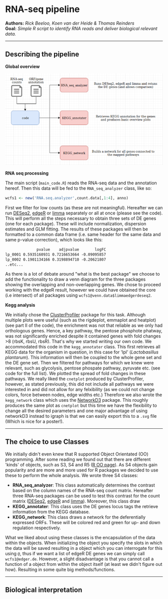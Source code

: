# RNA-seq pipeline
**Authors:** *Rick Beeloo, Koen van der Heide & Thomas Reinders* <br>
**Goal:** *Simple R script to identify RNA reads and deliver biological relevant data.*

***
## Describing the pipeline
**Global overview**

![flow](images/flow.png)

**RNA seq processing**

The main script (`main_code.R`)  reads the RNA-seq data and the annotation hereof. Then this data will be fed to the `RNA_seq_analyzer` class, like so:
```R
wcfs1 <- new('RNA.seq.analyzer',count.data[,1:4], anno)
```
First we filter for low counts (as these are not meaningful). Hereafter we can run [DESeq2](https://bioconductor.org/packages/release/bioc/html/DESeq2.html), [edgeR](https://bioconductor.org/packages/release/bioc/html/edgeR.html) or [limma](http://bioconductor.org/packages/release/bioc/html/limma.html) separately or all at once (please see the code). This will perform all the steps necessary to obtain three sets of DE genes (one for each package). These will include normalization, dispersion estimates and GLM fitting. The results of these packages will then be formatted to a common data frame (i.e. same header for the same data and same p-value correction), which looks like this:
```
              pvalue    adjpvalue       logFC
lp_0001 0.5935160931 0.7216653664 -0.09095857
lp_0002 0.1901134166 0.3198894710 -0.20621807
..etc...
```
As there is a lot of debate around "what is the best package" we choose to add the functionality to draw a venn diagram for the three packages showing the overlapping and non-overlapping genes. We chose to proceed working with the edgeR result, however we could have obtained the core (i.e intersect) of all packages using `wcfs1@venn.data$limmaedgerdeseq2`. 

**Kegg analysis**

We initially chose the [ClusterProfiler](http://bioconductor.org/packages/release/bioc/html/clusterProfiler.html) package for this task. Although multiple plots were useful (such as the rigdeplot, emmaplot and heatplot) (see part II of the code), the enrichment was not that reliable as we only had orthologous genes. Hence, a key pathway, the pentose phosphote phatway, was not significantly enriched despite it contained genes with fold changes >8 (rbsK, rbsU, rbsR). That's why we started writing our own code. We accommodated this code in the `kegg_annotater` class. This first retrieves all KEGG data for the organism in question, in this case for 'lpl' (*Lactobasillus plantarum*). This information will then be coupled to the whole gene set and the DE gene set. Then we filtered for pathways for which we knew were relevant, such as glycolysis, pentose phospate pathway, pyruvate etc. (see code for the full list). We plotted the spread of fold changes in these pathways. We really liked the `cnetplot` produced by ClusterProfiler, however, as stated previously, this did not include all pathways we were interested in and did not allow for any felxibility (as we could not change colors, force between nodes, edge widths etc.) Therefore we also wrote the `kegg_network` class which uses the [NetworkD3](https://christophergandrud.github.io/networkD3/) package. This roughly produces the same plot as `cnetplot` but this time we have the flexibility to change all the desired parameters and one major advantage of using networkD3 instead to igraph is that we can easily export this to a `.svg` file (Which is nice for a poster!). 

***

## The choice to use Classes
We initially didn't even knew that R supported Object Orientated (OO) programming. After some reading we found out that there are different 'kinds' of objects, such as S3, S4 and R5 ([R OO page](https://www.ebi.ac.uk/seqdb/confluence/pages/viewpage.action?pageId=54652041)). As S4 objects gain popularity and are more and more used for R packages we decided to use these to perform the whole analysis. We wrote three S4 classes:
* **RNA_seq_analyzer**: This class automatically determines the contrast based on the column names of the RNA-seq count matrix. Hereafter three RNA-seq packages can be used to test this contrast for the count matrix ([DESeq2](https://bioconductor.org/packages/release/bioc/html/DESeq2.html), [edgeR](https://bioconductor.org/packages/release/bioc/html/edgeR.html) and [limma](http://bioconductor.org/packages/release/bioc/html/limma.html)). Moreover, this class draw 
* **KEGG_annotater**: This class uses the DE genes locus tags the retrieve information from the KEGG database. 
* **KEGG_network**: This class draws a network for the deferentially expressed ORFs. These will be colored red and green for up- and down regulation respectively. 

What we liked about using these classes is the encapsulation of the data within the objects. When initializing the object you specify the slots in which the data will be saved resulting in a object which you can interrogate for this using `@`, thus if we want a list of edgeR DE genes we can simply call `wcfs1@edger.de`. However, a slight disadvantage is that you cannot call a function of a object from within the object itself (at least we didn't figure out how). Resulting in some quite big methods/functions. 
***

## Biological interpretation







